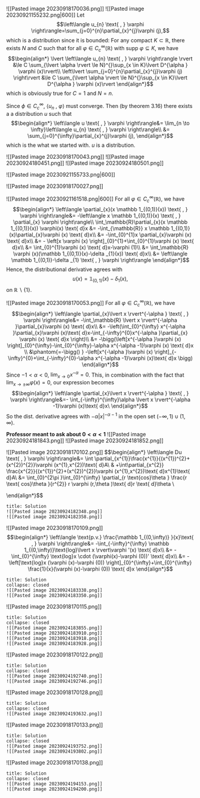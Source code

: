 
![[Pasted image 20230918170036.png]]
![[Pasted image 20230921155232.png|600]]
Let 
$$\left\langle u_{n} \text{ , } \varphi  \right\rangle=\sum_{j=0}^{n}\partial_{x}^{j}\varphi (j),$$
which is a distribution since it is bounded: For any compact $K \subset  \mathbb{R}$, there exists $N$ and $C$ such that for all $\varphi \in C^{\infty}_{c}(\mathbb{R})$ with $\text{supp }\varphi \subseteq K$, we have
$$\begin{align*}
\lvert \left\langle u_{n} \text{ , } \varphi  \right\rangle \rvert &\le C \sum_{\lvert \alpha  \rvert \le N}^{}\sup_{x \in K}\lvert D^{\alpha } \varphi (x)\rvert\\
	\left\lvert \sum_{j=0}^{n}\partial_{x}^{j}\varphi (j) \right\rvert &\le C \sum_{\lvert \alpha  \rvert \le N}^{}\sup_{x \in K}\lvert D^{\alpha } \varphi (x)\rvert
\end{align*}$$
which is obviously true for $C=1$ and $N=n$.

Since $\phi \in C^{\infty}_{c}$, $\left\langle u_{n} \text{ , } \varphi  \right\rangle$ must converge. Then (by theorem 3.16) there exists a a distribution $u$ such that
$$\begin{align*}
\left\langle u \text{ , } \varphi  \right\rangle&= \lim_{n \to \infty}\left\langle u_{n} \text{ , } \varphi  \right\rangle\\
		&= \sum_{j=0}^{\infty}\partial_{x}^{j}\varphi (j),
\end{align*}$$
which is the what we started with. $u$ is a distribution.

![[Pasted image 20230918170043.png]]
![[Pasted image 20230924180451.png]]
![[Pasted image 20230924180501.png]]




![[Pasted image 20230921155733.png|600]]

![[Pasted image 20230918170027.png]]

![[Pasted image 20230921161518.png|600]]
For all $\varphi \in C^{\infty}_{c}(\mathbb{R}),$ we have
$$\begin{align*}
\left\langle \partial_{x}(x \mathbb 1_{(0,1)}(x)) \text{ , } \varphi  \right\rangle&= -\left\langle x \mathbb 1_{(0,1)}(x) \text{ , } \partial_{x} \varphi \right\rangle\\
\int_\mathbb{R}\partial_{x}(x \mathbb 1_{(0,1)}(x)) \varphi(x) \text{ d}x  &= -\int_{\mathbb{R}} x \mathbb 1_{(0,1)}(x)\partial_{x}\varphi (x) \text{ d}x\\
	&= -\int_{0}^{1}x \partial_{x}\varphi (x) \text{ d}x\\
&= - \left[x \varphi (x) \right]_{0}^{1}+\int_{0}^{1}\varphi (x) \text{ d}x\\
&= \int_{0}^{1}\varphi (x) \text{ d}x-\varphi  (1)\\
&= \int_\mathbb{R} \varphi (x)(\mathbb 1_{(0,1)}(x)-\delta _{1}(x)) \text{ d}x\\
&= \left\langle \mathbb 1_{(0,1)}-\delta _{1} \text{ , } \varphi  \right\rangle
\end{align*}$$
Hence, the distributional derivative agrees with
$$u(x)=\mathbb 1_{(0,1)}(x)-\delta _{1}(x),$$
on $\mathbb{R}\backslash \{1 \}$.

![[Pasted image 20230918170053.png]]
For all $\varphi \in C^{\infty}_{c}(\mathbb{R}),$ we have
$$\begin{align*}
\left\langle \partial_{x}\lvert x \rvert^{-\alpha } \text{ , } \varphi  \right\rangle&= -\int_\mathbb{R} \lvert x \rvert^{-\alpha }\partial_{x}\varphi (x) \text{ d}x\\
&= -\left(\int_{0}^{\infty} x^{-\alpha }\partial_{x}\varphi (x)\text{ d}x-\int_{-\infty}^{0}x^{-\alpha }\partial_{x} \varphi (x) \text{ d}x \right)\\
&= -\bigg(\left[x^{-\alpha }\varphi (x) \right]_{0}^{\infty}-\int_{0}^{\infty}-\alpha x^{-\alpha -1}\varphi (x) \text{ d}x \\
&\phantom{=-\bigg() } -\left[x^{-\alpha }\varphi (x) \right]_{-\infty}^{0}+\int_{-\infty}^{0}-\alpha x^{-\alpha -1}\varphi (x)\text{ d}x \bigg)
\end{align*}$$
Since $-1<\alpha <0$,  $\lim_{x \to 0}x^{-\alpha }=0$. This, in combination with the fact that $\lim_{x \to \pm \infty}\varphi(x)=0$, our expression becomes
$$\begin{align*}
\left\langle \partial_{x}\lvert x \rvert^{-\alpha } \text{ , } \varphi  \right\rangle&=- \int_{-\infty}^{\infty}\alpha \lvert x \rvert^{-\alpha -1}\varphi (x)\text{ d}x\
\end{align*}$$
So the dist. derivative agrees with $-\alpha \lvert x \rvert^{-\alpha -1}$ in the open set $(-\infty,1)\cup(1,\infty)$.

**Professor meant to ask about $0<\alpha <1$**
![[Pasted image 20230924181843.png]]
![[Pasted image 20230924181852.png]]


![[Pasted image 20230918170102.png]]
$$\begin{align*}
\left\langle Du \text{ , } \varphi  \right\rangle&= \int \partial_{x^{1}}\frac{x^{1}}{(x^{1})^{2}+(x^{2})^{2}}\varphi (x^{1},x^{2})\text{ d}A\\
& +\int\partial_{x^{2}} \frac{x^{2}}{(x^{1})^{2}+(x^{2})^{2}}\varphi (x^{1},x^{2})\text{ d}x^{1}\text{ d}A\\
&= \int_{0}^{2\pi }\int_{0}^{\infty} \partial_{r \text{cos}\theta } \frac{r \text{ cos}\theta }{r^{2}} r \varphi (r,\theta )\text{ d}r \text{ d}\theta \\

\end{align*}$$

```ad-note
title: Solution
![[Pasted image 20230924182348.png]]
![[Pasted image 20230924182358.png]]

```


![[Pasted image 20230918170109.png]]
$$\begin{align*}
\left\langle \text{p.v.} \frac{\mathbb 1_{(0,\infty)} }{x}\text{ , } \varphi  \right\rangle&= -\int_{-\infty}^{\infty} \mathbb 1_{(0,\infty)}\text{log}\lvert x \rvert\varphi  '(x) \text{ d}x\\
&= -\int_{0}^{\infty} \text{log}x \cdot (\varphi(x)-\varphi (0))' \text{ d}x\\
&= -\left[\text{log}x (\varphi (x)-\varphi (0)) \right]_{0}^{\infty}+\int_{0}^{\infty} \frac{1}{x}(\varphi (x)-\varphi (0)) \text{ d}x
\end{align*}$$
```ad-note
title: Solution
collapse: closed
![[Pasted image 20230924183338.png]]
![[Pasted image 20230924183350.png]]

```





![[Pasted image 20230918170115.png]]
```ad-note
title: Solution
collapse: closed
![[Pasted image 20230924183855.png]]
![[Pasted image 20230924183910.png]]
![[Pasted image 20230924183918.png]]
![[Pasted image 20230924183928.png]]

```


![[Pasted image 20230918170122.png]]
```ad-note
title: Solution
collapse: closed
![[Pasted image 20230924192740.png]]
![[Pasted image 20230924192746.png]]

```


![[Pasted image 20230918170128.png]]
```ad-note
title: Solution
collapse: closed
![[Pasted image 20230924193632.png]]

```


![[Pasted image 20230918170133.png]]
```ad-note
title: Solution
collapse: closed
![[Pasted image 20230924193752.png]]
![[Pasted image 20230924193802.png]]

```



![[Pasted image 20230918170138.png]]

```ad-note
title: Solution
collapse: closed
![[Pasted image 20230924194153.png]]
![[Pasted image 20230924194200.png]]

```
